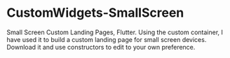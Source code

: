 # CustomWidgets-SmallScreen
Small Screen Custom Landing Pages, Flutter.
Using the custom container, I have used it to build a custom landing page for small screen devices.
Download it and use constructors to edit to your own preference.
